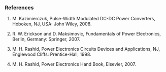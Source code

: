 ### References

1. M. Kazimierczuk, Pulse-Width Modulated DC-DC Power Converters, Hoboken, NJ, USA: John Wiley, 2008.

2. R. W. Erickson and D. Maksimovic, Fundamentals of Power Electronics, Berlin, Germany: Springer, 2007.

3. M. H. Rashid, Power Electronics Circuits Devices and Applications, NJ, Englewood Cliffs: Prentice-Hall, 1998.

4. M. H. Rashid, Power Electronics Hand Book, Elsevier, 2007.
